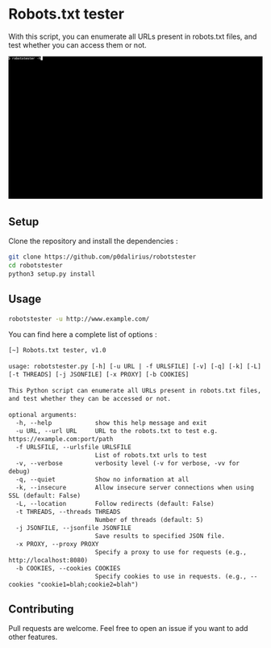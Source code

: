 # Robots.txt tester

With this script, you can enumerate all URLs present in robots.txt files, and test whether you can access them or not.

![example](assets/example.gif)

## Setup

Clone the repository and install the dependencies :

```sh
git clone https://github.com/p0dalirius/robotstester
cd robotstester
python3 setup.py install
```

## Usage

```sh
robotstester -u http://www.example.com/
```

You can find here a complete list of options :

```
[~] Robots.txt tester, v1.0

usage: robotstester.py [-h] [-u URL | -f URLSFILE] [-v] [-q] [-k] [-L] [-t THREADS] [-j JSONFILE] [-x PROXY] [-b COOKIES]

This Python script can enumerate all URLs present in robots.txt files, and test whether they can be accessed or not.

optional arguments:
  -h, --help            show this help message and exit
  -u URL, --url URL     URL to the robots.txt to test e.g. https://example.com:port/path
  -f URLSFILE, --urlsfile URLSFILE
                        List of robots.txt urls to test
  -v, --verbose         verbosity level (-v for verbose, -vv for debug)
  -q, --quiet           Show no information at all
  -k, --insecure        Allow insecure server connections when using SSL (default: False)
  -L, --location        Follow redirects (default: False)
  -t THREADS, --threads THREADS
                        Number of threads (default: 5)
  -j JSONFILE, --jsonfile JSONFILE
                        Save results to specified JSON file.
  -x PROXY, --proxy PROXY
                        Specify a proxy to use for requests (e.g., http://localhost:8080)
  -b COOKIES, --cookies COOKIES
                        Specify cookies to use in requests. (e.g., --cookies "cookie1=blah;cookie2=blah")
```

## Contributing

Pull requests are welcome. Feel free to open an issue if you want to add other features.
